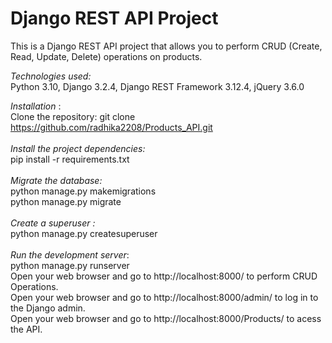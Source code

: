 # Django REST API Project 
This is a Django REST API project that allows you to perform CRUD (Create, Read, Update, Delete) operations on products.

*Technologies used:*<br> 
Python 3.10,
Django 3.2.4,
Django REST Framework 3.12.4,
jQuery 3.6.0

*Installation* :<br>
Clone the repository: git clone https://github.com/radhika2208/Products_API.git<br><br>
*Install the project dependencies:*<br>
pip install -r requirements.txt<br><br>
*Migrate the database:*<br>
python manage.py makemigrations<br>
python manage.py migrate<br><br>
*Create a superuser :*<br>
python manage.py createsuperuser<br><br>
*Run the development server*:<br>
python manage.py runserver<br>
Open your web browser and go to http://localhost:8000/ to perform CRUD Operations.<br>
Open your web browser and go to http://localhost:8000/admin/ to log in to the Django admin.<br>
Open your web browser and go to http://localhost:8000/Products/ to acess the API.<br>

